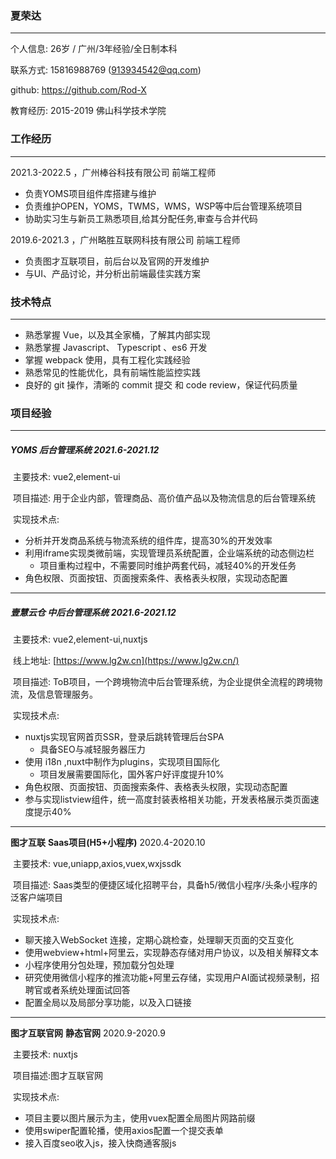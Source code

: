 ### 夏荣达

---

个⼈信息: 26岁 / 广州/3年经验/全日制本科

联系⽅式: 15816988769 (913934542@qq.com)

 github: https://github.com/Rod-X

教育经历: 2015-2019 佛山科学技术学院



### ⼯作经历 

---

2021.3-2022.5 ，广州棒谷科技有限公司 前端⼯程师 

- 负责YOMS项目组件库搭建与维护
- 负责维护OPEN，YOMS，TWMS，WMS，WSP等中后台管理系统项目
- 协助实习生与新员工熟悉项目,给其分配任务,审查与合并代码

2019.6-2021.3 ，广州略胜互联网科技有限公司 前端⼯程师 

+ 负责图才互联项目，前后台以及官网的开发维护
+ 与UI、产品讨论，并分析出前端最佳实践方案




### 技术特点 

---

+ 熟悉掌握 Vue，以及其全家桶，了解其内部实现
+ 熟悉掌握 Javascript、 Typescript 、es6 开发
+ 掌握 webpack 使用，具有工程化实践经验
+ 熟悉常⻅的性能优化，具有前端性能监控实践
+ 良好的 git 操作，清晰的 commit 提交 和 code review，保证代码质量




### 项⽬经验
---

##### **YOMS**	**后台管理系统**	2021.6-2021.12

​	主要技术: vue2,element-ui

​	项目描述: 用于企业内部，管理商品、高价值产品以及物流信息的后台管理系统

​	实现技术点:

+ 分析并开发商品系统与物流系统的组件库，提高30%的开发效率
+ 利用iframe实现类微前端，实现管理员系统配置，企业端系统的动态侧边栏
  - 项目重构过程中，不需要同时维护两套代码，减轻40%的开发任务
+ 角色权限、页面按钮、页面搜索条件、表格表头权限，实现动态配置



---

##### **壹慧云仓**	**中后台管理系统**	2021.6-2021.12

​	主要技术: vue2,element-ui,nuxtjs

​	线上地址: [https://www.lg2w.cn](https://www.lg2w.cn/)

​	项目描述: ToB项目，一个跨境物流中后台管理系统，为企业提供全流程的跨境物流，及信息管理服务。

​	实现技术点:

+ nuxtjs实现官网首页SSR，登录后跳转管理后台SPA
  - 具备SEO与减轻服务器压力
+ 使用 i18n ,nuxt中制作为plugins，实现项目国际化
  - 项目发展需要国际化，国外客户好评度提升10%
+ 角色权限、页面按钮、页面搜索条件、表格表头权限，实现动态配置
+ 参与实现listview组件，统一高度封装表格相关功能，开发表格展示类页面速度提示40%



---

**图才互联**	**Saas项目(H5+小程序)**	2020.4-2020.10

​	主要技术:  vue,uniapp,axios,vuex,wxjssdk

​	项目描述:  Saas类型的便捷区域化招聘平台，具备h5/微信小程序/头条小程序的泛客户端项目

​	实现技术点:

+ 聊天接入WebSocket 连接，定期心跳检查，处理聊天页面的交互变化
+ 使用webview+html+阿里云，实现静态存储对用户协议，以及相关解释文本
+ 小程序使用分包处理，预加载分包处理
+ 研究使用微信小程序的推流功能+阿里云存储，实现用户AI面试视频录制，招聘官或者系统处理面试回答
+ 配置全局以及局部分享功能，以及入口链接



---

**图才互联官网**	**静态官网**	2020.9-2020.9

​	主要技术: nuxtjs

​	项目描述:图才互联官网

​	实现技术点:

+ 项目主要以图片展示为主，使用vuex配置全局图片网路前缀
+ 使用swiper配置轮播，使用axios配置一个提交表单
+ 接入百度seo收入js，接入快商通客服js

